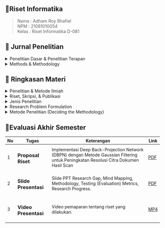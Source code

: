 ## 📑Riset Informatika

> Nama : Adham Roy Bhafiel <br>
> NPM : 21081010054 <br>
> Kelas : Riset Informatika D-081

## 📖 Jurnal Penelitian

<details close>
<summary>Penelitian Dasar & Penelitian Terapan</summary>

## 📚 Penelitian Dasar (Pure Research)

> **_Penelitian dasar_** adalah setiap penelitian yang bertujuan untuk meningkatkan pengetahuan ilmiah atau untuk menemukan bidang penelitian baru tanpa suatu tujuan praktis tertentu. Artinya kegunaan hasil penelitian itu tidak segera dipakai namun dalam waktu jangka panjang juga akan terpakai.

| No  | Judul                                                                                                                                      | Penulis    |
| --- | ------------------------------------------------------------------------------------------------------------------------------------------ | ---------- |
| 01  | <a href="assets/journal/pure-research/4638-8783-1-SP.pdf">Suatu Kecenderungan Penelitian Teknologi Pendidikan di masa yang akan datang</a> | DI Ritonga |

## ⚗️ Penelitian Terapan (Applied Research)

> **_Penelitian Terapan_** adalah setiap penelitian yang bertujuan untuk meningkatkan pengetahuan ilmiah dengan suatu tujuan praktis. Berarti hasilnya diharapkan segera dapat dipakai untuk keperluan praktis. Misalnya penelitian untuk menunjang kegiatan pembangunan yang sedang berjalan, penelitian untuk melandasi kebijakan pengambilan keputusan atau administrator. Dilihat dari segi tujuannya, penelitian terapan berkepentingan dengan penemuan-penemuan yang berkenan dengan aplikasi dan sesuatu konsep-konsep teoritis tertentu.

| No  | Judul                                                                                                                             | Penulis           |
| --- | --------------------------------------------------------------------------------------------------------------------------------- | ----------------- |
| 01  | <a href="assets/journal/applied-research/2308.15996v1.pdf">DTrOCR: Decoder-only Transformer for Optical Character Recognition</a> | M Fujitake (2023) |

<br>
</details>

<details close>
<summary>Methods & Methodology</summary>

## 📌 Methods

> **_Methods atau Metode_** merupakan Serangkaian langkah atau teknik khusus yang digunakan dalam penelitian untuk menentukan bagaimana data dikumpulkan, diolah, dan dianalisis.

| No  | Judul                                                                                                       | Penulis       |
| --- | ----------------------------------------------------------------------------------------------------------- | ------------- |
| 01  | <a href="assets/journal/methods/Challenges_in_KNN_Classification.pdf">Challenges in KNN Classification </a> | S Zhang(2022) |

## 📌 Methodology

> **_Methodolgy atau Metodologi_** merupakan kerangka kerja yang digunakan dalam suatu penelitian, berfokus pada pertanyaan seperti bagaimana penelitian tersebut dilakukan, apa tujuan penelitian tersebut, dan bagaimana data tersebut akan dianalisis.

| No  | Judul                                                                                                                                                                                                            | Penulis                              |
| --- | ---------------------------------------------------------------------------------------------------------------------------------------------------------------------------------------------------------------- | ------------------------------------ |
| 01  | <a href="assets/journal/methodology/1-s2.0-S2772662222000261-main.pdf"> A comparative analysis of K-Nearest Neighbor, Genetic,SVM, Decision Tree, and Long Short Term Memory algorithms in machine learning </a> | M Bansal, A Goyal, A Choudary (2022) |

</details>

## 📝 Ringkasan Materi

<details close>
<summary>Penelitian & Metode Ilmiah</summary>

### <h1>🔬 Penelitian & Metode Ilmiah

#### <h3>I - Pengenalan (Ilmu Pengetahuan, Penelitian, dan Metode Ilmiah)

> **_Pengetahuan_** mencakup segala hal yang dipahami manusia melalui tiga kemampuan utama: berpikir, merasakan, dan mengindera. Pengetahuan ini diperoleh melalui proses penalaran dan dapat dilihat dari perspektif akal maupun pengalaman.

> **_Ilmu pengetahuan_** merupakan bentuk pengetahuan yang bersifat rasional, konsisten, sistematis, dan dapat diuji kebenarannya, baik secara teoritis (rasional) maupun empiris (berdasarkan fakta). Untuk memastikan validitasnya, ilmu pengetahuan memerlukan bukti dan pengujian yang ketat.

**Peran Teori**

1. Mengarahkan perhatian terhadap masalah tertentu.
2. Merangkum pengetahuan sehingga lebih mudah dipahami.
3. Meramalkan fakta berdasarkan pola yang sudah teruji.

**Peran Fakta**

1. Fakta dapat menolak atau menerima teori yang ada.
2. Fakta dapat melahirkan teori baru atau memperbarui teori yang sudah ada.
3. Fakta juga membantu memperjelas atau memperhalus rumusan teori.

#### <h3>II - Penelitian

> **Penelitian** adalah suatu usaha sistematis untuk mencari tahu jawaban atas suatu masalah atau pertanyaan tertentu. Penelitian sebagai sarana untuk mengembangkan dan meningkatkan pengetahuan serta memberikan solusi bagi masalah yang dihadapi.

**Pendekatan Penelitian :**

-   **Pendekatan Rasional** mengandalkan kemampuan berpikir logis untuk menemukan pengetahuan.
    Digagas oleh filsuf seperti Aristoteles.
    Banyak dikritik karena seringkali terlalu abstrak dan tidak berbasis pada kenyataan empiris.

-   **Pendekatan Empiris**
    Pengetahuan diperoleh dari pengamatan langsung terhadap fenomena.
    Francis Bacon adalah salah satu tokoh yang memperkenalkan pendekatan ini.
    Jawaban atas masalah ditemukan pada objek atau fenomena yang diamati menggunakan metode ilmiah.

#### <h3>II.1 - Proses Peneletian

Proses penelitian memiliki 7 tahapan yakni :

1. Memahami Sumber Masalah Penelitian
2. Merumuskan Masalah Penelitian
3. Membuat Kerangka Konsep
4. Merumuskan Hipotesis
5. Mendesain Penelitian
6. Mengumpulkan dan Menganalisis Data
7. Membuat Kesimpulan

Penelitian dimulai dengan mengidentifikasi masalah, yang bisa berasal dari berbagai sumber, dan merumuskannya untuk memperjelas apa yang diteliti. Selanjutnya, dibuat kerangka konsep untuk menggambarkan fenomena dan merumuskan hipotesis, jika diperlukan. Desain penelitian menentukan metode, variabel, dan instrumen pengumpulan data. Setelah data dikumpulkan, dilakukan analisis untuk menjawab pertanyaan penelitian. Akhirnya, kesimpulan diambil berdasarkan analisis yang objektif dan berlaku untuk populasi penelitian.

#### <h3>III - Metode Ilmiah

> **_Metode ilmiah_** adalah cara sistematis untuk memperoleh pengetahuan baru yang digunakan untuk menjawab permasalahan penelitian ilmiah.

#### <h3>Langkah-langkah Metode Ilmiah:

1. **Identifikasi Masalah:** Menemukan dan menetapkan masalah yang akan diteliti.
2. **Merumuskan Hipotesis:** Menyusun proposisi atau dugaan sementara yang harus diuji.
3. **Mengumpulkan dan Menganalisis Data:** Melakukan pengumpulan data dari fenomena yang diteliti dan mengujinya.
4. **Membuat Kesimpulan:** Berdasarkan hasil pengujian, menyimpulkan apakah hipotesis diterima atau ditolak.

#### <h3>III.1 - Hubungan Antara Metode Ilmiah dan Proses Penelitian

-   **Identifikasi Masalah** adalah langkah pertama dalam metode ilmiah yang sesuai dengan proses penelitian, yaitu memahami sumber masalah dan merumuskan masalah penelitian.
-   **Perumusan Hipotesis**, dalam proses penelitian, ini berhubungan dengan pembuatan kerangka konsep dan penyusunan hipotesis.
-   **Pengujian Hipotesis**, meliputi desain penelitian, pengumpulan, dan analisis data.
-   **Membuat Kesimpulan**, kesimpulan dibuat berdasarkan hasil pengujian hipotesis dan merupakan tahap akhir dari proses penelitian.

#### <h3>IV - Alat Dalam Penelitian

-   **[Mendeley](https://www.mendeley.com/)** - Aplikasi untuk manajemen referensi.
-   **[Github](https://www.github.com/)** - Platform untuk menyimpan dan berbagi kode.
-   **[Grammarly](https://www.grammarly.com/)** - Alat untuk memperbaiki tata bahasa dan ejaan.
-   **[OpenAI](https://www.openai.com/)** - Alat untuk eksplorasi data menggunakan kecerdasan buatan.
-   **[Turnitin](https://www.turnitin.com/)** - Alat untuk memeriksa plagiarisme.
<hr>
</details>

<details close>
<summary>Riset, Skripsi, & Publikasi</summary>

### <h1>📔 Riset, Skripsi & Publikasi

#### <h3>I - Riset

> **_Riset_** merupakan kegiatan mengumpulkan, menganalisis, dan menerjemahkan data secara sistematis untuk memahami suatu fenomena. Riset sendiri mencakup niat riset, cara melakukan riset dan tujuan riset.

**Cara Melakukan Riset**

1. Pilih topik yang diminati (hobi) dan bermanfaat.
2. Sesuaikan dengan roadmap penelitian laboratorium dan pembimbing.
3. Kerjakan riset dalam tim.

**Roadmap**

> **_Roadmap_** digunakan untuk mengarahkan penelitian pada jalur yang terstruktur. Riset harus dilakukan secara sistematis dengan langkah-langkah jelas, menemukan fakta, metode baru, dan mengumpulkan data untuk pengujian empiris serta evaluasi.

Contoh Roadmap Penelitian:
![Roadmap](assets/img/riset-skripsi-publikasi/roadmap.png)
Gambar roadmap tersebut menunjukkan perkembangan dan penerapan sistem kontrol cerdas dalam tiga fase utama:

1. 2010-2014 (In Pipeline): Sistem kontrol cerdas berbasis Internet Data Acquisition and Control System (IDACS) mulai direncanakan dan dikembangkan.

2. 2015-2019 (Late Stage of Applied Research): Implementasi sistem kontrol cerdas yang mulai mencakup sistem kontrol berbasis penglihatan komputer (computer-vision). Tantangan kolaborasi dengan bidang lain seperti robotika, drone, dan pertanian muncul.

3. 2020-2024: Penerapan lebih lanjut menggunakan Cloud Computing dan Internet of Things (IoT), menunjukkan integrasi teknologi yang lebih luas dalam aplikasi sistem cerdas.

Ke depannya, roadmap mengindikasikan adanya pengembangan lebih lanjut dengan teknologi yang lebih canggih di masa depan.

**Tujuan Riset**

Tujuan dari riset yakni mengetahui hal baru, meningkatkan pengetahuan, menemukan solusi, membangun sistem atau prosedur baru, dan menjelaskan fenomerna baru. Kriteria riset yang baik adalah harus memberikan kontribusi **(contribution)**, memiliki orisinalitas **(originality)** dan kebaruan **(novelty)**

#### <h3>II - Riset & Skripsi

**Hubungan antara Riset & Skripsi**

-   **Riset yang baik** akan menghasilkan **Skripsi yang baik.**

-   **Skripsi** ditekankan sebagai hasil dari **Riset yang solid**.

<br>

**Struktur Skripsi :**

| **Bab** | **Judul**            | **Isi**                                                                             |
| ------- | -------------------- | ----------------------------------------------------------------------------------- |
| **I**   | Pendahuluan          | Latar belakang, perumusan masalah, batasan masalah, tujuan, dan manfaat penelitian. |
| **II**  | Tinjauan Pustaka     | Penelitian terdahulu dan teori-teori yang mendasari penelitian.                     |
| **III** | Metode Penelitian    | Spesifikasi sistem, perancangan sistem, diagram alir, dan metode pengujian.         |
| **IV**  | Hasil dan Pembahasan | Implementasi sistem dan hasil uji coba.                                             |
| **V**   | Kesimpulan dan Saran | Kesimpulan dari hasil penelitian dan saran untuk penelitian selanjutnya.            |

#### <h3>III - Publikasi

> **_Publikasi_** merupakan hasil riset dan skripsi yang baik akan melahirkan publikasi yang berkualitas.

**Tips Menulis Artikel Publikasi:**

1. Kenali jurnal (nama, ISSN, penerbit).
2. Pelajari **_"Guide for Authors"_**.
3. Baca banyak artikel jurnal sebagai referensi.
4. Rancang riset dengan baik dan latihan penulisan.
5. Cek plagiasi dan belajar cara submit.
6. Jawab pertanyaan reviewer dengan teliti.
7. Gunakan proofreading untuk mempercepat proses review.<br>

**Kesalahan Umum dalam Penulisan Artikel**

-   **Kesalahan umum:** Tidak sesuai cakupan, judul-abstrak yang tidak lazim, hasil yang prematur, dan bahasa yang tidak sesuai.
-   **Judul:** Harus ilmiah dengan jumlah kata kurang dari 15, pengarang ditulis tanpa gelar, dan alamat email institusi.

**Abstrak dan Pendahuluan Artikel**

-   **Abstrak:** Berisi klaim penelitian, metode, dan hasil utama.
-   **Pendahuluan:** Latar belakang masalah dan solusi yang ditawarkan. Menggunakan referensi terbaru dan primer.

**Metode dan Pembahasan Artikel**

-   **Metode:** Relevan dengan hasil penelitian, jelas, dan harus repeatable (bisa diulang).
-   **Hasil dan Pembahasan:** Gunakan grafik, tabel, atau diagram, hindari aspek lain seperti metode atau teori. Bahas hasil, teori, mekanisme, implikasi, dan bandingkan dengan hasil peneliti lain.

**Simpulan, Ucapan Terima Kasih, dan Daftar Referensi**

-   **Simpulan:** Sari dari hasil dan pembahasan, hindari mengulang simpulan umum.
-   **Ucapan Terima Kasih:** Kepada penyedia dana atau teknisi/laboran yang membantu penelitian.
-   **Daftar Pustaka:** Harus relevan, baru, dan primer, menggunakan manajer referensi seperti Mendeley.

**Publikasi dan Tools yang Digunakan**

-   **Tools Publikasi:** Mendeley, plagiarism check, Grammarly, dan proofreading.
-   **Motivasi Publikasi:** Publikasi dilakukan dengan niat yang baik untuk memberikan manfaat dan kontribusi kepada masyarakat.
<hr>
</details>

<details close>
<summary>Jenis Penelitian</summary>

### <h1>📓 Jenis Penelitian

#### <h3>Metode Penelitian

> Metode penelitian merupakan cara ilmiah yang digunakan untuk mendapatkan data dengan tujuan tertentu. Cara ilmiah berarti kegiatan itu dilandasi oleh metode keilmuan.

#### <h3>Jenis Penelitian

<details close>
<summary>Menurut Penggunaannya</summary>

-   **_Penelitian dasar atau penelitian murni (pure research)_** adalah setiap penelitian yang bertujuan untuk meningkatkan pengetahuan ilmiah atau untuk menemukan bidang penelitian baru tanpa suatu tujuan praktis tertentu. Artinya kegunaan hasil penelitian itu tidak segera dipakai namun dalam waktu jangka panjang juga akan terpakai.

-   **_Penelitian terapan (applied reaserch)_** adalah setiap penelitian yang bertujuan untuk meningkatkan pengetahuan ilmiah dengan suatu tujuan praktis. Berarti hasilnya diharapkan segera dapat dipakai untuk keperluan praktis. Misalnya penelitian untuk menunjang kegiatan pembangunan yang sedang berjalan, penelitian untuk melandasi kebijakan pengambilan keputusan atau administrator. Dilihat dari segi tujuannya, penelitian terapan berkepentingan dengan penemuan-penemuan yang berkenan dengan aplikasi dan sesuatu konsep-konsep teoritis tertentu.
<br>
</details>

<details close>
<summary>Menurut Metodenya</summary>

-   **Penelitian Historis**  
    Rekonstruksi sistematis peristiwa masa lalu menggunakan data dari sumber lain. Tingkat kepastian rendah; jika fokus pada individu, disebut penelitian biografis.

-   **Penelitian Filosofis**  
    Eksplorasi pertanyaan mendasar tentang eksistensi, pengetahuan, dan nilai-nilai melalui analisis kritis dan refleksi mendalam.

-   **Penelitian Observasional**  
    Pengamatan fenomena atau perilaku dalam kondisi alami tanpa intervensi, dengan pengumpulan data langsung untuk analisis deskriptif.

-   **Penelitian Eksperimental**  
    Percobaan dalam kondisi terkendali untuk menemukan hubungan sebab-akibat, sering menggunakan kelompok eksperimen dan metode kuantitatif.

<br>
</details>

<details close>
<summary>Menurut Sifat Permasalahannya</summary>
<br>

-   **Penelitian Historis**  
    Rekonstruksi sistematis peristiwa masa lalu menggunakan data dari sumber lain. Fokus pada pemahaman konteks dan dampak peristiwa.

-   **Penelitian Deskriptif**  
    Menyajikan fakta dan karakteristik populasi atau fenomena tertentu secara sistematis, memberikan gambaran jelas dan rinci.

-   **Penelitian Perkembangan**  
    Menganalisis pola dan proses perubahan atau pertumbuhan dalam jangka waktu tertentu, menggunakan pendekatan longitudinal.

-   **Penelitian Kasus**  
    Analisis mendalam terhadap satu atau beberapa kasus spesifik untuk memahami kompleksitas dan dinamika situasi yang diteliti.

-   **Penelitian Lapangan**  
    Dilakukan di lokasi asli untuk mengumpulkan data realistis melalui observasi, wawancara, dan survei langsung.

-   **Penelitian Korelasional**  
    Menganalisis hubungan antara dua atau lebih variabel untuk menentukan adanya keterkaitan, tanpa intervensi.

-   **Penelitian Kausal-Komparatif**  
    Menyelidiki kemungkinan hubungan sebab-akibat antara variabel, biasanya dilakukan setelah peristiwa terjadi (ex post facto).

-   **Penelitian Eksperimental**  
    Melakukan percobaan dalam kondisi terkendali untuk menemukan hubungan sebab-akibat, sering menggunakan kelompok eksperimen.

-   **Penelitian Tindakan**  
    Fokus pada pengembangan solusi praktis untuk masalah tertentu, dengan mengobservasi dan memperbaiki praktik di lapangan.

<br>
</details>

<details close>
<summary>Menurut Bidang Ilmu</summary>
<br>

> Ragam penelitian ditinjau dari bidangnya adalah penelitian pendidikan (lebih lanjut lagi pendidikan guru, pendidikan ekonomi, pendidikan kesenian), ketekhnikan, ruang angkasa, pertanian, perbankan, kedokteran, keolahragaan, dan sebagainya.

-   **_Penelitian Rekayasa_** (termasuk penelitian perangkat lunak) adalah penerapan ilmu pengetahuan untuk merancang sistem yang memenuhi spesifikasi tertentu. Prosesnya melibatkan sintesis unsur-unsur rancangan dan metode ilmiah untuk membuktikan bahwa rancangan tersebut dapat memenuhi persyaratan secara efisien, efektif, dan dengan biaya rendah. Penelitian dimulai dengan menentukan spesifikasi, memilih alternatif terbaik, dan membuktikan kinerja rancangan.

<br>
</details>

<hr>
</details>

<details close>
<summary>Research Problem Formulation</summary>

<br>

# 📘 Research Problem Formulation

> **Research Problem Formulation** adalah proses merumuskan masalah yang perlu diperbaiki, yang bisa berasal dari literatur ilmiah, teori, atau praktik. Masalah penelitian umumnya dinyatakan dalam bentuk pertanyaan yang memandu penyelidikan.

## Masalah Penelitian

**Masalah penelitian** mengidentifikasi area yang perlu diperhatikan, sering kali dinyatakan dalam bentuk pertanyaan untuk menemukan jawabannya.

## Tujuan Masalah Penelitian

Tujuan penelitian adalah untuk memperkenalkan topik yang relevan, menunjukkan pentingnya konteks, dan memberikan kerangka untuk hasil penelitian.

## Identifikasi Masalah Penelitian

Masalah penelitian harus dinyatakan dengan jelas untuk mengidentifikasi isu-isu yang akan diteliti, dan sering kali memerlukan eksplorasi sebelum merumuskan dengan tepat.

## Karakteristik Masalah Penelitian

Masalah penelitian yang baik harus:

-   Mencerminkan isu penting
-   Didasarkan pada fakta
-   Bersifat relevan dan dapat dikelola
-   Menghasilkan hipotesis yang bermakna dan dapat diuji

## Langkah-langkah Merumuskan Masalah Penelitian

1. **Mengidentifikasi Bidang yang Luas**
2. **Menguraikan Subarea**
3. **Memilih Subarea**
4. **Menyusun Pertanyaan Penelitian**
5. **Merumuskan Tujuan Penelitian**
6. **Menilai Tujuan Penelitian**
7. **Pemeriksaan Ulang**

## Sumber Masalah Penelitian

-   **Pengalaman Pribadi dan Praktis**
-   **Tinjauan Literatur**
-   **Penelitian Sebelumnya**
-   **Teori yang Ada**
-   **Umpan Balik Konsumen**
-   **Isu Sosial dan Brainstorming**
-   **Intuisi dan Paparan di Lapangan**
-   **Konsultasi dengan Para Ahli**

## Tinjauan Literatur

**Tinjauan literatur** adalah ringkasan komprehensif dari penelitian sebelumnya yang memberikan dasar teoretis dan menunjukkan pemahaman mendalam mengenai topik.

## Identifikasi Kesenjangan Penelitian

**Kesenjangan penelitian** adalah masalah yang belum terjawab. Mengidentifikasi kesenjangan ini membantu menemukan topik penelitian yang signifikan.

<hr>
</details>

<details close>
<summary>Metode Penelitian (Deciding the Methodology) </summary>

<br>

# 📘 Metode Penelitian (Deciding the Methodology)

> Metode penelitian adalah tentang pemilihan strategi yang tepat untuk pengambilan keputusan dalam penelitian ilmiah. Pemilihan metodologi bergantung pada sifat masalah penelitian dan paradigma yang diadopsi.

## Menghadapi Isu Konseptual

1. Sifat masalah penelitian dan paradigma yang diadopsi.
2. Beberapa metodologi cocok untuk paradigma positivistik, lainnya untuk fenomenologis.
3. Peneliti dapat mencampur metodologi.

## Paradigma Penelitian

**Paradigma** adalah cara pandang ilmuwan dalam melakukan penelitian, mencakup filosofi dan asumsi dasar. Paradigma dapat diterapkan pada tiga tingkat:

-   **Filosofis:** Keyakinan dasar tentang dunia.
-   **Sosial:** Panduan bagi peneliti dalam melakukan penelitian.
-   **Teknis:** Metode dan teknik yang digunakan.

### Paradigma Utama

| Paradigma Positivis | Paradigma Fenomenologis |
| ------------------- | ----------------------- |
| Kuantitatif         | Kualitatif              |
| Objektif            | Subjektif               |
| Ilmiah              | Humanistik              |
| Eksperimentalis     | Interpretivis           |

## Asumsi Dua Paradigma Utama

### Ontologis

-   **Kuantitatif:** Realitas objektif dan tunggal.
-   **Kualitatif:** Realitas subjektif dan beragam.

### Epistemologis

-   **Kuantitatif:** Peneliti independen.
-   **Kualitatif:** Peneliti berinteraksi dengan subjek.

### Aksiologis

-   **Kuantitatif:** Penelitian bebas nilai.
-   **Kualitatif:** Penelitian diakui penuh nilai.

### Retorikal

-   **Kuantitatif:** Bahasa formal dan impersonal.
-   **Kualitatif:** Bahasa informal dan personal.

### Metodologis

-   **Kuantitatif:** Proses deduktif, fokus pada hubungan sebab-akibat.
-   **Kualitatif:** Proses induktif, desain berkembang selama penelitian.

## Jenis Metodologi Penelitian

### Metodologi Positivistik

Berkaitan dengan penelitian berbasis objektivitas dan pengukuran ilmiah, seperti:

-   Studi Cross-sectional
-   Studi Eksperimental
-   Studi Longitudinal
-   Survei

### Metodologi Fenomenologis

Berfokus pada pengalaman subjektif, termasuk:

-   Penelitian Tindakan
-   Studi Kasus
-   Etnografi
-   Teori Berlandaskan Data

## Menggabungkan Metodologi

Pendekatan campuran memungkinkan integrasi berbagai metodologi untuk memberikan perspektif lebih lengkap dalam penelitian.

### Triangulasi

Teknik untuk meningkatkan keandalan dan validitas melalui berbagai pendekatan. Terdapat empat jenis triangulasi: data, peneliti, metodologis, dan teori.

## Model, Bahasa, dan Bukti Matematika

Model digunakan untuk menyederhanakan fenomena kompleks. Pemilihan bahasa harus sesuai dengan tujuan penelitian. Bukti matematika dianggap sebagai argumen tertinggi dalam penelitian.

## Hipotesis dan Metode

Metode penelitian harus mengikuti hipotesis yang dihasilkan, bukan sebaliknya.

## Klasifikasi Informal Metode

Penelitian dapat dibagi menjadi:

1. **Formal:** Algoritma dan model matematis.
2. **Berbasis Kasus:** Studi kasus sebagai basis penyelidikan.
3. **Empiris:** Pengumpulan data melalui eksperimen atau pengamatan.

<hr>
</details>

## 📄Evaluasi Akhir Semester

| No  | Tugas                      | Keterangan                                                                                                                            | Link    |
| --- | -------------------------- | ------------------------------------------------------------------------------------------------------------------------------------- | ------- |
| 1   | <h3> Proposal Riset </h3>  | Implementasi Deep Back-Projection Network (DBPN) dengan Metode Gaussian Filtering untuk Peningkatan Resolusi Citra Dokumen Hasil Scan | [PDF]() |
| 2   | <h3>Slide Presentasi </h3> | Slide PPT Research Gap, Mind Mapping, Methodology, Testing (Evaluation) Metrics, Research Progress.                                   | [PDF]() |
| 3   | <h3>Video Presentasi </h3> | Video pemaparan tentang riset yang dilakukan.                                                                                         | [MP4]() |
